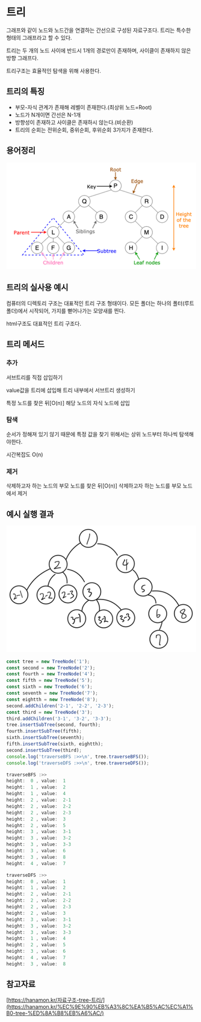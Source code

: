 # 트리

그래프와 같이 노드와 노드간을 연결하는 간선으로 구성된 자료구조다. 트리는 특수한 형태의 그래프라고 할 수 있다.

트리는 두 개의 노드 사이에 반드시 1개의 경로만이 존재하며, 사이클이 존재하지 않은 방향 그래프다.

트리구조는 효율적인 탐색을 위해 사용한다.

## 트리의 특징

- 부모-자식 관계가 존재해 레벨이 존재한다.(최상위 노드=Root)
- 노드가 N개이면 간선은 N-1개
- 방향성이 존재하고 사이클은 존재하시 않는다.(비순환)
- 트리의 순회는 전위순회, 중위순회, 후위순회 3가지가 존재한다.

## 용어정리

![트리](./트리.png)

## 트리의 실사용 예시

컴퓨터의 디렉토리 구조는 대표적인 트리 구조 형태이다. 모든 폴더는 하나의 폴터(루트폴더)에서 시작되어, 가지를 뻗어나가는 모양새를 띈다.

html구조도 대표적인 트리 구조다.

## 트리 메서드

### 추가

서브트리를 직접 삽입하기

value값을 트리에 삽입해 트리 내부에서 서브트리 생성하기

특정 노드를 찾은 뒤[O(n)] 해당 노드의 자식 노드에 삽입

### 탐색

순서가 정해져 있기 않기 때문에 특정 값을 찾기 위해서는 상위 노드부터 하나씩 탐색해야한다.

시간복잡도 O(n)

### 제거

삭제하고자 하는 노드의 부모 노드를 찾은 뒤[O(n)] 삭제하고자 하는 노드를 부모 노드에서 제거

## 예시 실행 결과

![예시](./%EC%98%88%EC%A0%9C.png)

```ts
const tree = new TreeNode('1');
const second = new TreeNode('2');
const fourth = new TreeNode('4');
const fifth = new TreeNode('5');
const sixth = new TreeNode('6');
const seventh = new TreeNode('7');
const eightth = new TreeNode('8');
second.addChildren('2-1', '2-2', '2-3');
const third = new TreeNode('3');
third.addChildren('3-1', '3-2', '3-3');
tree.insertSubTree(second, fourth);
fourth.insertSubTree(fifth);
sixth.insertSubTree(seventh);
fifth.insertSubTree(sixth, eightth);
second.insertSubTree(third);
console.log('traverseBFS :>>\n', tree.traverseBFS());
console.log('traverseDFS :>>\n', tree.traverseDFS());
```

```ts
traverseBFS :>>
height:  0 , value:  1
height:  1 , value:  2
height:  1 , value:  4
height:  2 , value:  2-1
height:  2 , value:  2-2
height:  2 , value:  2-3
height:  2 , value:  3
height:  2 , value:  5
height:  3 , value:  3-1
height:  3 , value:  3-2
height:  3 , value:  3-3
height:  3 , value:  6
height:  3 , value:  8
height:  4 , value:  7
```

```ts
traverseDFS :>>
height:  0 , value:  1
height:  1 , value:  2
height:  2 , value:  2-1
height:  2 , value:  2-2
height:  2 , value:  2-3
height:  2 , value:  3
height:  3 , value:  3-1
height:  3 , value:  3-2
height:  3 , value:  3-3
height:  1 , value:  4
height:  2 , value:  5
height:  3 , value:  6
height:  4 , value:  7
height:  3 , value:  8
```

## 참고자료

[https://hanamon.kr/자료구조-tree-트리/](https://hanamon.kr/%EC%9E%90%EB%A3%8C%EA%B5%AC%EC%A1%B0-tree-%ED%8A%B8%EB%A6%AC/)
